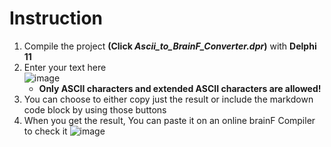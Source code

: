 # Instruction
1. Compile the project **(Click *Ascii_to_BrainF_Converter.dpr*)** with **Delphi 11**
2. Enter your text here  
   ![image](img1)
   * **Only ASCII characters and extended ASCII characters are allowed!**
3. You can choose to either copy just the result or include the markdown code block by using those buttons
4. When you get the result, You can paste it on an online brainF Compiler to check it
   ![image](img2)
